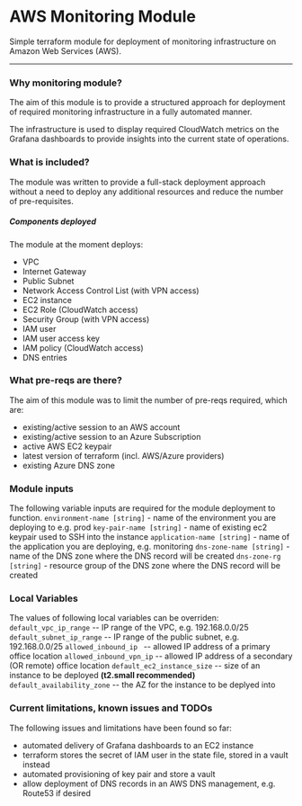 # AWS Monitoring Module
Simple terraform module for deployment of monitoring infrastructure on Amazon Web Services (AWS).

----

### Why monitoring module? 
The aim of this module is to provide a structured approach for deployment of required monitoring infrastructure in a fully automated manner.

The infrastructure is used to display required CloudWatch metrics on the Grafana dashboards to provide insights into the current state of operations.  

### What is included?
The module was written to provide a full-stack deployment approach without a need to deploy any additional resources and reduce the number of pre-requisites.  

##### Components deployed

The module at the moment deploys:
- VPC
- Internet Gateway
- Public Subnet
- Network Access Control List (with VPN access)
- EC2 instance 
- EC2 Role (CloudWatch access)
- Security Group (with VPN access)
- IAM user
- IAM user access key
- IAM policy (CloudWatch access)
- DNS entries

### What pre-reqs are there? 
The aim of this module was to limit the number of pre-reqs required, which are:
- existing/active session to an AWS account
- existing/active session to an Azure Subscription
- active AWS EC2 keypair
- latest version of terraform (incl. AWS/Azure providers) 
- existing Azure DNS zone

### Module inputs 
The following variable inputs are required for the module deployment to function. 
` environment-name [string] ` - name of the environment you are deploying to e.g. prod
` key-pair-name [string] ` - name of existing ec2 keypair used to SSH into the instance
` application-name [string] ` - name of the application you are deploying, e.g. monitoring
` dns-zone-name [string] ` - name of the DNS zone where the DNS record will be created
` dns-zone-rg [string] ` - resource group of the DNS zone where the DNS record will be created

### Local Variables
The values of following local variables can be overriden: 
```default_vpc_ip_range``` -- IP range of the VPC, e.g. 192.168.0.0/25
``` default_subnet_ip_range ``` -- IP range of the public subnet, e.g. 192.168.0.0/25
``` allowed_inbound_ip  ``` -- allowed IP address of a primary office location
``` allowed_inbound_vpn_ip ``` -- allowed IP address of a secondary (OR remote) office location
``` default_ec2_instance_size ``` -- size of an instance to be deployed **(t2.small recommended)**
```default_availability_zone``` -- the AZ for the instance to be deplyed into

### Current limitations, known issues and TODOs
The following issues and limitations have been found so far: 
- automated delivery of Grafana dashboards to an EC2 instance
- terraform stores the secret of IAM user in the state file, stored in a vault instead
- automated provisioning of key pair and store a vault
- allow deployment of DNS records in an AWS DNS management, e.g. Route53 if desired
